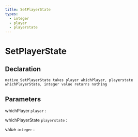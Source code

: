 ```yaml
---
title: SetPlayerState
types:
  - integer
  - player
  - playerstate
---
```


# SetPlayerState

## Declaration

```jass
native SetPlayerState takes player whichPlayer, playerstate whichPlayerState, integer value returns nothing
```

## Parameters
whichPlayer `player`
: 

whichPlayerState `playerstate`
: 

value `integer`
: 
